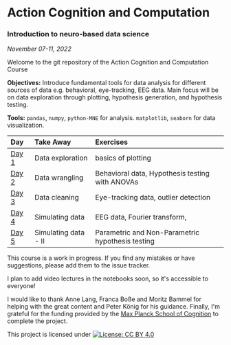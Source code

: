 # Action Cognition and Computation
### Introduction to neuro-based data science

_November 07-11, 2022_

Welcome to the git repository of the Action Cognition and Computation Course

**Objectives:** Introduce fundamental tools for data analysis for different sources of data e.g. behavioral, eye-tracking, EEG data. Main focus will be on data exploration through plotting, hypothesis generation, and hypothesis testing.

**Tools:**  `pandas`, `numpy`, `python-MNE` for analysis. `matplotlib`, `seaborn` for data visualization.

| Day     | Take Away     | Exercises |
| :------------- | :------------- | :----------------|
| [Day 1](https://github.com/ashimakeshava/ACC_SS2021/tree/main/Tutorials/Day-01)          | Data exploration  | basics of plotting|
| [Day 2](https://github.com/ashimakeshava/ACC_SS2021/tree/main/Tutorials/Day-02)          | Data wrangling | Behavioral data, Hypothesis testing with ANOVAs |
| [Day 3](https://github.com/ashimakeshava/ACC_SS2021/tree/main/Tutorials/Day-03)          | Data cleaning | Eye-tracking data, outlier detection|
| [Day 4](https://github.com/ashimakeshava/ACC_SS2021/tree/main/Tutorials/Day-04)          | Simulating data | EEG data, Fourier transform, |
| [Day 5](https://github.com/ashimakeshava/ACC_SS2021/tree/main/Tutorials/Day-05)          | Simulating data - II | Parametric and Non-Parametric hypothesis testing|


This course is a work in progress. If you find any mistakes or have suggestions, please add them to the issue tracker.

I plan to add video lectures in the notebooks soon, so it's accessible to everyone!





I would like to thank Anne Lang, Franca Boße and Moritz Bammel for helping with the great content and Peter König for his guidance. Finally, I'm grateful for the funding provided by the [Max Planck School of Cognition](https://www.maxplanckschools.de/en/cognition) to complete the project.

This project is licensed under
 [![License: CC BY 4.0](https://img.shields.io/badge/License-CC%20BY%204.0-lightgrey.svg)](https://creativecommons.org/licenses/by/4.0/)
